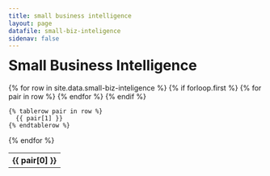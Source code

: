 ```yaml
---
title: small business intelligence
layout: page
datafile: small-biz-inteligence
sidenav: false
---
```


<h1 style="margin-top:7px;">Small Business Intelligence</h1>
<!--<div class="width-mobile">-->
<table class="usa-table usa-table--stacked-header">
  {% for row in site.data.small-biz-inteligence %}
    {% if forloop.first %}
    <tr>
      {% for pair in row %}
        <th class="row-color">{{ pair[0] }}</th>
      {% endfor %}
    </tr>
    {% endif %}

    {% tablerow pair in row %}
      {{ pair[1] }}
    {% endtablerow %}
  {% endfor %}
</table>
<!--</div>-->
